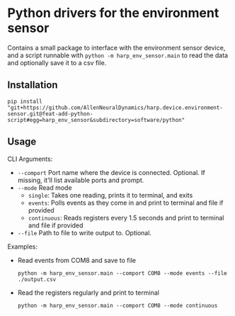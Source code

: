# Python drivers for the environment sensor

Contains a small package to interface with the environment sensor device, and a script runnable with `python -m harp_env_sensor.main` to read the data and optionally save it to a csv file.

## Installation

`pip install "git+https://github.com/AllenNeuralDynamics/harp.device.environment-sensor.git@feat-add-python-script#egg=harp_env_sensor&subdirectory=software/python"`

## Usage

CLI Arguments:
- `--comport` Port name where the device is connected. Optional. If missing, it'll list available ports and prompt.
- `--mode` Read mode
    - `single`: Takes one reading, prints it to terminal, and exits
    - `events`: Polls events as they come in and print to terminal and file if provided
    - `continuous`: Reads registers every 1.5 seconds and print to terminal and file if provided
- `--file` Path to file to write output to. Optional.

Examples:

- Read events from COM8 and save to file

    `python -m harp_env_sensor.main --comport COM8 --mode events --file ./output.csv`

- Read the registers regularly and print to terminal

    `python -m harp_env_sensor.main --comport COM8 --mode continuous`